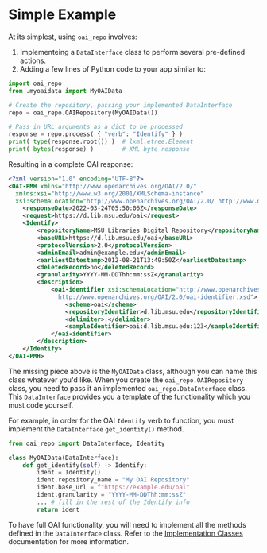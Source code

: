 # Simple Example

At its simplest, using `oai_repo` involves:

1. Implementeing a `DataInterface` class to perform several pre-defined actions.
2. Adding a few lines of Python code to your app similar to:
```python
import oai_repo
from .myoaidata import MyOAIData

# Create the repository, passing your implemented DataInterface
repo = oai_repo.OAIRepository(MyOAIData())

# Pass in URL arguments as a dict to be processed
response = repo.process( { "verb": "Identify" } )
print( type(response.root()) )  # lxml.etree.Element
print( bytes(response) )        # XML byte response
```
Resulting in a complete OAI response:
```xml
<?xml version="1.0" encoding="UTF-8"?>
<OAI-PMH xmlns="http://www.openarchives.org/OAI/2.0/"
  xmlns:xsi="http://www.w3.org/2001/XMLSchema-instance"
  xsi:schemaLocation="http://www.openarchives.org/OAI/2.0/ http://www.openarchives.org/OAI/2.0/OAI-PMH.xsd">
    <responseDate>2022-03-24T05:50:06Z</responseDate>
    <request>https://d.lib.msu.edu/oai</request>
    <Identify>
        <repositoryName>MSU Libraries Digital Repository</repositoryName>
        <baseURL>https://d.lib.msu.edu/oai</baseURL>
        <protocolVersion>2.0</protocolVersion>
        <adminEmail>admin@example.edu</adminEmail>
        <earliestDatestamp>2012-08-21T13:49:50Z</earliestDatestamp>
        <deletedRecord>no</deletedRecord>
        <granularity>YYYY-MM-DDThh:mm:ssZ</granularity>
        <description>
            <oai-identifier xsi:schemaLocation="http://www.openarchives.org/OAI/2.0/oai-identifier
              http://www.openarchives.org/OAI/2.0/oai-identifier.xsd">
                <scheme>oai</scheme>
                <repositoryIdentifier>d.lib.msu.edu</repositoryIdentifier>
                <delimiter>:</delimiter>
                <sampleIdentifier>oai:d.lib.msu.edu:123</sampleIdentifier>
            </oai-identifier>
        </description>
    </Identify>
</OAI-PMH>
```

The missing piece above is the `MyOAIData` class, although you can name this
class whatever you'd like. When you create the `oai_repo.OAIRepository` class,
you need to pass it an implemented `oai_repo.DataInterface` class. This
`DataInterface` provides you a template of the functionality which you must
code yourself.

For example, in order for the OAI `Identify` verb to function, you must
implement the `DataInterface` `get_identity()` method.
```python
from oai_repo import DataInterface, Identity

class MyOAIData(DataInterface):
    def get_identify(self) -> Identify:
        ident = Identity()
        ident.repository_name = "My OAI Repository"
        ident.base_url = f"https://example.edu/oai"
        ident.granularity = "YYYY-MM-DDThh:mm:ssZ"
        ... # fill in the rest of the Identify info
        return ident
```

To have full OAI functionality, you will need to implement all the methods
defined in the `DataInterface` class. Refer to the [Implementation Classes](/implementation)
documentation for more information.

